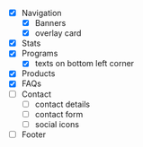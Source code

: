 - [x] Navigation
	- [x] Banners
	- [x] overlay card
- [x] Stats
- [x] Programs
	- [x] texts on bottom left corner
- [x] Products
- [x] FAQs
- [ ] Contact
	- [ ] contact details
	- [ ] contact form
	- [ ] social icons

- [ ] Footer